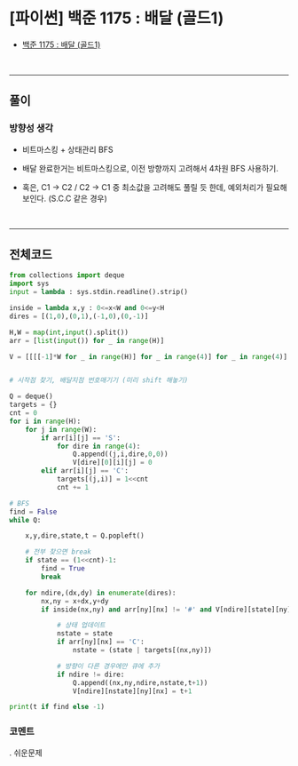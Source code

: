 # **\[파이썬\] 백준 1175 : 배달 (골드1)**

* [백준 1175 : 배달 (골드1)](https://www.acmicpc.net/problem/1197)

</br>

---

## **풀이**

### **방향성 생각**

* 비트마스킹 + 상태관리 BFS

* 배달 완료한거는 비트마스킹으로, 이전 방향까지 고려해서 4차원 BFS 사용하기.

* 혹은,  C1 -> C2 / C2 -> C1 중 최소값을 고려해도 풀릴 듯 한데, 예외처리가 필요해보인다. (S.C.C 같은 경우)

</br>

---

## **전체코드**

```python
from collections import deque
import sys
input = lambda : sys.stdin.readline().strip()

inside = lambda x,y : 0<=x<W and 0<=y<H
dires = [(1,0),(0,1),(-1,0),(0,-1)]

H,W = map(int,input().split())
arr = [list(input()) for _ in range(H)]

V = [[[[-1]*W for _ in range(H)] for _ in range(4)] for _ in range(4)]


# 시작점 찾기, 배달지점 번호매기기 (미리 shift 해놓기)

Q = deque()
targets = {}
cnt = 0
for i in range(H):
    for j in range(W):
        if arr[i][j] == 'S':
            for dire in range(4):   
                Q.append((j,i,dire,0,0))
                V[dire][0][i][j] = 0
        elif arr[i][j] == 'C':
            targets[(j,i)] = 1<<cnt
            cnt += 1

# BFS
find = False
while Q:

    x,y,dire,state,t = Q.popleft()

    # 전부 찾으면 break
    if state == (1<<cnt)-1:
        find = True
        break

    for ndire,(dx,dy) in enumerate(dires):
        nx,ny = x+dx,y+dy
        if inside(nx,ny) and arr[ny][nx] != '#' and V[ndire][state][ny][nx] == -1:

            # 상태 업데이트
            nstate = state
            if arr[ny][nx] == 'C':
                nstate = (state | targets[(nx,ny)])

            # 방향이 다른 경우에만 큐에 추가
            if ndire != dire:
                Q.append((nx,ny,ndire,nstate,t+1))
                V[ndire][nstate][ny][nx] = t+1

print(t if find else -1)
```

### **코멘트**

. 쉬운문제
